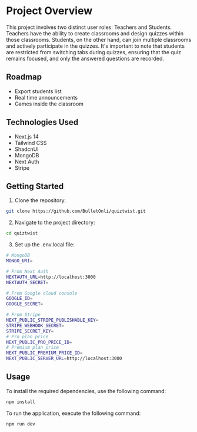 # Project Overview

This project involves two distinct user roles: Teachers and Students. Teachers have the ability to create classrooms and design quizzes within those classrooms. Students, on the other hand, can join multiple classrooms and actively participate in the quizzes. It's important to note that students are restricted from switching tabs during quizzes, ensuring that the quiz remains focused, and only the answered questions are recorded.

## Roadmap

- Export students list
- Real time announcements
- Games inside the classroom

## Technologies Used

- Next.js 14
- Tailwind CSS
- ShadcnUI
- MongoDB
- Next Auth
- Stripe

## Getting Started

1. Clone the repository:

```bash
git clone https://github.com/BulletOnli/quiztwist.git
```

2. Navigate to the project directory:

```bash
cd quiztwist
```

3. Set up the .env.local file:

```bash
# MongoDB
MONGO_URI=

# From Next Auth
NEXTAUTH_URL=http://localhost:3000
NEXTAUTH_SECRET=

# From Google cloud console
GOOGLE_ID=
GOOGLE_SECRET=

# From Stripe
NEXT_PUBLIC_STRIPE_PUBLISHABLE_KEY=
STRIPE_WEBHOOK_SECRET=
STRIPE_SECRET_KEY=
# Pro plan price
NEXT_PUBLIC_PRO_PRICE_ID=
# Premium plan price
NEXT_PUBLIC_PREMIUM_PRICE_ID=
NEXT_PUBLIC_SERVER_URL=http://localhost:3000
```

## Usage

To install the required dependencies, use the following command:

```bash
npm install
```

To run the application, execute the following command:

```bash
npm run dev
```
